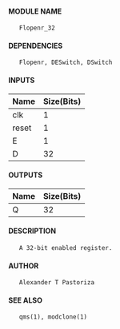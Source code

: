 #### MODULE NAME
       Flopenr_32

#### DEPENDENCIES
       Flopenr, DESwitch, DSwitch

#### INPUTS
Name  | Size(Bits)
-----|------------
clk  |     1      
reset |     1    
E   |     1      
D   |     32     

#### OUTPUTS
Name | Size(Bits)
-----|------------
Q   |     32     

#### DESCRIPTION
       A 32-bit enabled register.

#### AUTHOR
       Alexander T Pastoriza

#### SEE ALSO
       qms(1), modclone(1)
